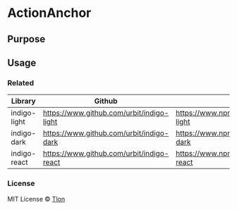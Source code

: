 # ActionAnchor

## Purpose

## Usage

### Related

| Library      | Github                                    | NPM                                              |
| ------------ | ----------------------------------------- | ------------------------------------------------ |
| indigo-light | https://www.github.com/urbit/indigo-light | https://www.npmjs.com/package/@tlon/indigo-light |
| indigo-dark  | https://www.github.com/urbit/indigo-dark  | https://www.npmjs.com/package/@tlon/indigo-dark  |
| indigo-react | https://www.github.com/urbit/indigo-react | https://www.npmjs.com/package/@tlon/indigo-react |

### License

MIT License © [Tlon](https://tlon.io)
